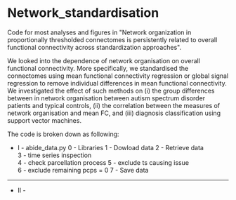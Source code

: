 # Network_standardisation 

Code for most analyses and figures in "Network organization in proportionally thresholded connectomes is persistently related to overall functional connectivity across standardization approaches".

We looked into the dependence of network organisation on overall functional connectivity. More specifically, we standardised the connectomes using mean functional connectivity regression or global signal regression to remove individual differences in mean functional connectivity. We investigated the effect of such methods on (i) the group differences between in network organisation between autism spectrum disorder patients and typical controls, (ii) the correlation between the measures of network organisation and mean FC, and (iii) diagnosis classification using support vector machines. 

The code is broken down as following:

- I - abide_data.py
    0 - Libraries
    1 - Dowload data 
    2 - Retrieve data   
    3 - time series inspection  
    4 - check parcellation process 
    5 - exclude ts causing issue   
    6 - exclude remaining pcps = 0 
    7 - Save data
    
--------------------------------------
 - II - 


